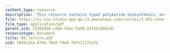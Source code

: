 ```yaml
---
content_type: resource
description: 'This resource contains type2 polyketide biosynthesis: aromatic polyketides.'
file: https://ol-ocw-studio-app-qa.s3.amazonaws.com/courses/5-451-chemistry-of-biomolecules-i-fall-2005/7895c2ba074678e8f9e870fe17272af2_09_lecture.pdf
file_type: application/pdf
parent_uid: 71d0d9d8-c496-91ec-5ad9-23fb1cb8dc42
resourcetype: Document
title: 09_lecture.pdf
uid: 7895c2ba-0746-78e8-f9e8-70fe17272af2
---
```

